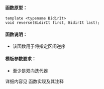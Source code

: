 
#### 函数原型：
```
template <typename BidirIt>
void reverse(BidirIt first, BidirIt last);
```

#### 函数说明：
* 该函数用于将指定区间逆序

#### 模板参数要求：
* 至少是双向迭代器

详细内容见 函数实现及其注释


